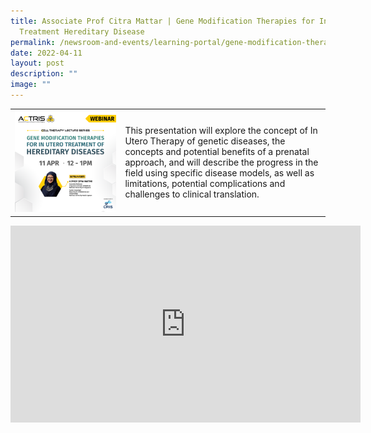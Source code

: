 ```yaml
---
title: Associate Prof Citra Mattar | Gene Modification Therapies for In Utero
  Treatment Hereditary Disease
permalink: /newsroom-and-events/learning-portal/gene-modification-therapies-for-in-utero-treatment/
date: 2022-04-11
layout: post
description: ""
image: ""
---
```

<table>
	<tbody>
		<tr>
			<td style="width:35%">
				<img src="/images/Learning%20Portal/2022/assoc-prof-citra-mattar.png">
			</td>
			<td style="width:65%">
This presentation will explore the concept of In Utero Therapy of genetic diseases, the concepts and potential benefits of a prenatal approach, and will describe the progress in the field using specific disease models, as well as limitations, potential complications and challenges to clinical translation.
			</td>
		</tr>
	</tbody>
</table>

<iframe allowfullscreen="" allow="accelerometer; autoplay; clipboard-write; encrypted-media; gyroscope; picture-in-picture; web-share" frameborder="0" title="YouTube video player" src="https://www.youtube.com/embed/whxpJ9166KE?si=8RNJP50gseb50BET" height="315" width="560"></iframe>